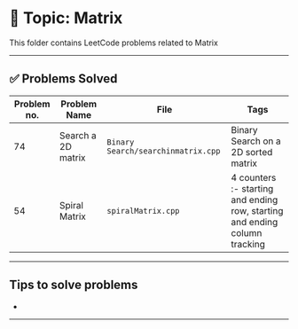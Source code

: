 # 📂 Topic: Matrix

This folder contains LeetCode problems related to Matrix

---

## ✅ Problems Solved

| Problem no. | Problem Name | File | Tags |
|-------------|--------------|------|------|
| 74 | Search a 2D matrix | `Binary Search/searchinmatrix.cpp` | Binary Search on a 2D sorted matrix |
| 54 | Spiral Matrix | `spiralMatrix.cpp` | 4 counters :- starting and ending row, starting and ending column tracking |

---

## Tips to solve problems

- 

---


